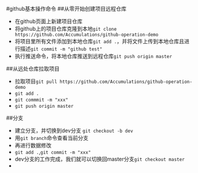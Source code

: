 #github基本操作命令
##从零开始创建项目远程仓库
- 在github页面上新建项目仓库
- 将github上的项目仓库克隆到本地`git clone https://github.com/Accumulations/github-operation-demo
`
- 将项目里所有文件添加到本地仓库`git add .`，并将文件上传到本地仓库且进行描述`git commit -m "github test"`
- 执行推送命令，将本地仓库推送到远程仓库`git push origin master`


##从远处仓库拉取项目
- 拉取项目`git pull https://github.com/Accumulations/github-operation-demo`
- `git add .`
- `git commmit -m "xxx"`
- `git push origin master`

##分支
- 建立分支，并切换到dev分支 `git checkout -b dev`
- 用`git branch`命令查看当前分支
- 再进行数据修改
- `git add .`,`git commit -m "xxx"`
- dev分支的工作完成，我们就可以切换回master分支`git checkout master`
- 